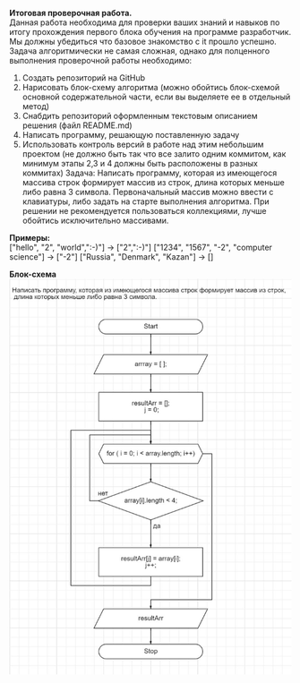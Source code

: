 **Итоговая проверочная работа.**  
Данная работа необходима для проверки ваших знаний и навыков по итогу прохождения первого блока обучения на программе разработчик. Мы должны убедиться что базовое знакомство с it прошло успешно.
Задача алгоритмически не самая сложная, однако для полценного выполнения проверочной работы необходимо:
1.	 Создать репозиторий на GitHub
2.	 Нарисовать блок-схему алгоритма (можно обойтись блок-схемой основной содержательной части, если вы выделяете ее в отдельный метод)
3.	 Снабдить репозиторий оформленным текстовым описанием решения (файл README.md)
4.	 Написать программу, решающую поставленную задачу
5.	 Использовать контроль версий в работе над этим небольшим проектом (не должно быть так что все залито одним коммитом, как минимум этапы 2,3 и 4 должны быть расположены в разных коммитах)
Задача: Написать программу, которая из имеющегося массива строк формирует массив из строк, длина которых меньше либо равна 3 символа. Первоначальный массив можно ввести с клавиатуры, либо задать на старте выполнения алгоритма. При решении не рекомендуется пользоваться коллекциями, лучше обойтись исключительно массивами.  


**Примеры:**  
["hello", "2", "world",":-)"] -> ["2",":-)"]
["1234", "1567", "-2", "computer science"] -> ["-2"]
["Russia", "Denmark", "Kazan"] -> []  

**Блок-схема**  
![Упс, что-то пошло не так](img/ControlWork_Quarter1_1.jpg)    